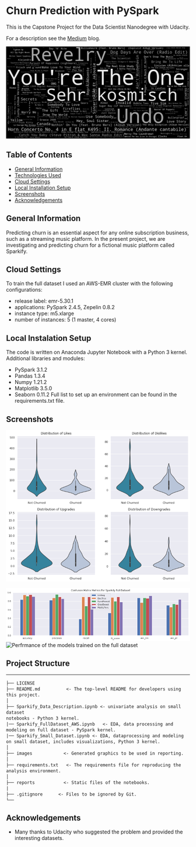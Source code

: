 # Churn Prediction with PySpark

This is the Capstone Project for the Data Scientist Nanodegree with Udacity.

For a description see the [Medium](https://medium.com/@silviaonofrei/predict-churn-with-pyspark-b7cfe2fa139e) blog.

![Songs Wordcloud in Sparkify](./images/sparkify_songs.png)

## Table of Contents
* [General Information](#general-information)
* [Technologies Used](#technologies-used)
* [Cloud Settings](#cloud)
* [Local Installation Setup](#setup)
* [Screenshots](#screenshots)
* [Acknowledgements](#acknowledgements)
<!-- * [License](#license) -->


## General Information

Predicting churn is an essential aspect for any online subscription business, such as a streaming music platform. In the present project, we are investigating and predicting churn for a fictional music platform called Sparkify.


## Cloud Settings

To train the full dataset I used an AWS-EMR cluster with the following configurations:
- release label: emr-5.30.1
- applications: PySpark 2.4.5, Zepelin 0.8.2
- instance type: m5.xlarge
- number of instances: 5 (1 master, 4 cores)


## Local Instalation Setup

The code is written on Anaconda Jupyter Notebook with a Python 3 kernel. Additional libraries and modules:
- PySpark 3.1.2
- Pandas 1.3.4
- Numpy 1.21.2
- Matplotlib 3.5.0
- Seaborn 0.11.2
Full list to set up an environment can be found in the requirements.txt file.

## Screenshots

![Likes, dislikes, upgrades, downgrades](./images/like_dislike.png)
<!-- If you have screenshots you'd like to share, include them here. -->
![Barplot for the models trained on the full dataset](./images/full_data_mets_graph.png)
![Perfrmance of the models trained on the full dataset](./images/full_data_mets.png)


## Project Structure
------------

    ├── LICENSE
    ├── README.md          <- The top-level README for developers using this project.
    │
    ├── Sparkify_Data_Description.ipynb <- univariate analysis on small dataset
    notebooks - Python 3 kernel.                      
    |── Sparkify_FullDataset_AWS.ipynb   <- EDA, data processing and modeling on full dataset - PySpark kernel.
    |── Sparkify_Small_Dataset.ipynb <- EDA, dataprocessing and modeling on small dataset, includes visualizations, Python 3 kernel.
    │  
    ├── images            <- Generated graphics to be used in reporting.
    │  
    ├── requirements.txt   <- The requirements file for reproducing the analysis environment.
    │
    ├── reports           <- Static files of the notebooks.
    |
    ├── .gitignore      <- Files to be ignored by Git.
    └──

## Acknowledgements

- Many thanks to Udacity who suggested the problem and provided the interesting datasets.


<!-- Optional -->
<!-- ## License -->
<!-- This project is open source and available under the [... License](). -->

<!-- You don't have to include all sections - just the one's relevant to your project -->
